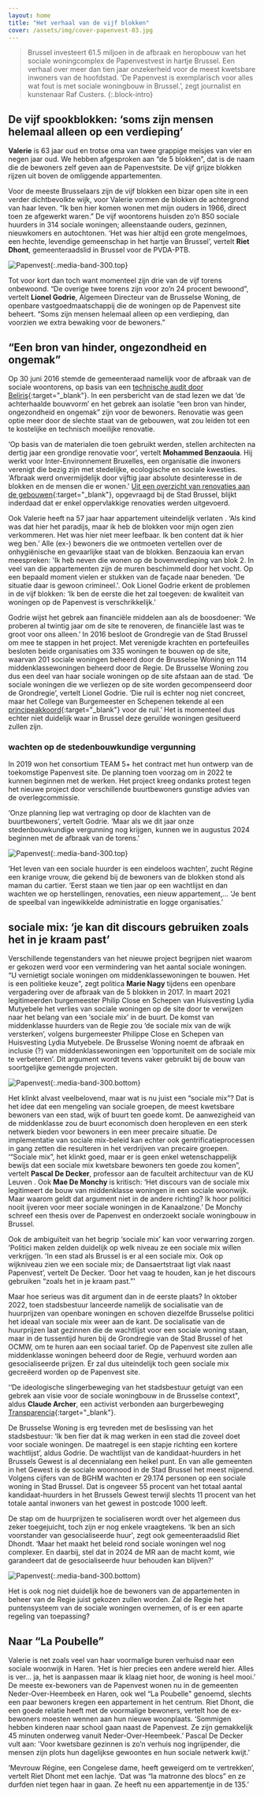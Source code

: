 ```yaml
---
layout: home
title: "Het verhaal van de vijf blokken"
cover: /assets/img/cover-papenvest-03.jpg
---
```



> Brussel investeert 61.5 miljoen in de afbraak en heropbouw van het sociale woningcomplex de Papenvestvest in hartje Brussel. Een verhaal over meer dan tien jaar onzekerheid voor de meest kwetsbare inwoners van de hoofdstad. ‘De Papenvest is exemplarisch voor alles wat fout is met sociale woningbouw in Brussel.’, zegt journalist en kunstenaar Raf Custers. 
{:.block-intro}

## De vijf spookblokken: ‘soms zijn mensen helemaal alleen op een verdieping’

**Valerie** is 63 jaar oud en trotse oma van twee grappige meisjes van vier en negen jaar oud. We hebben afgesproken aan “de 5 blokken”, dat is de naam die de bewoners zelf geven aan de Papenvestsite. De vijf grijze blokken rijzen uit boven de omliggende appartementen. 

Voor de meeste Brusselaars zijn de vijf blokken een bizar open site in een verder dichtbevolkte wijk, voor Valerie vormen de blokken de achtergrond van haar leven. “Ik ben hier komen wonen met mijn ouders in 1966, direct toen ze afgewerkt waren.” De vijf woontorens huisden zo’n 850 sociale huurders in 314 sociale woningen; alleenstaande ouders, gezinnen, nieuwkomers en autochtonen. ‘Het was hier altijd een grote mengelmoes, een hechte, levendige gemeenschap in het hartje van Brussel’, vertelt **Riet Dhont**, gemeenteraadslid in Brussel voor de PVDA-PTB. 

![Papenvest](/assets/content/papenvest/papenvest-09.jpg){:.media-band-300.top}

Tot voor kort dan toch want momenteel zijn drie van de vijf torens onbewoond. “De overige twee torens zijn voor zo’n 24 procent bewoond”, vertelt **Lionel Godrie**, Algemeen Directeur van de Brusselse Woning, de openbare vastgoedmaatschappij die de woningen op de Papenvest site beheert. “Soms zijn mensen helemaal alleen op een verdieping, dan voorzien we extra bewaking voor de bewoners.”

## “Een bron van hinder, ongezondheid en ongemak” 

Op 30 juni 2016 stemde de gemeenteraad namelijk voor de afbraak van de sociale woontorens, op basis van een [technische audit door Beliris](/assets/content/papenvest/technische-audit-beliris.pdf){:target="_blank"}. In een persbericht van de stad lezen we dat ‘de achterhaalde bouwvorm’ en het gebrek aan isolatie “een bron van hinder, ongezondheid en ongemak” zijn voor de bewoners. Renovatie was geen optie meer door de slechte staat van de gebouwen, wat zou leiden tot een te kostelijke en technisch moeilijke renovatie. 

‘Op basis van de materialen die toen gebruikt werden, stellen architecten na dertig jaar een grondige renovatie voor’, vertelt **Mohammed Benzaouia**. Hij werkt voor Inter-Environnement Bruxelles, een organisatie die inwoners verenigt die bezig zijn met stedelijke, ecologische en sociale kwesties. ‘Afbraak werd onvermijdelijk door vijftig jaar absolute desinteresse in de blokken en de mensen die er wonen.' 
[Uit een overzicht van renovaties aan de gebouwen](/assets/content/papenvest/beroep-cada-papenvest-bijlage.pdf){:target="_blank"}, opgevraagd bij de Stad Brussel, blijkt inderdaad dat er enkel oppervlakkige renovaties werden uitgevoerd. 

Ook Valerie heeft na 57 jaar haar appartement uiteindelijk verlaten . ‘Als kind was dat hier het paradijs, maar ik heb de blokken voor mijn ogen zien verkommeren. Het was hier niet meer leefbaar. Ik ben content dat ik hier weg ben.’ 
Alle (ex-) bewoners die we ontmoeten vertellen over de onhygiënische en gevaarlijke staat van de blokken. Benzaouia kan ervan meespreken: 'Ik heb neven die wonen op de bovenverdieping van blok 2. In veel van die appartementen zijn de muren beschimmeld door het vocht. Op een bepaald moment vielen er stukken van de façade naar beneden. 'De situatie daar is gewoon crimineel.'. Ook Lionel Godrie erkent de problemen in de vijf blokken: ‘Ik ben de eerste die het zal toegeven: de kwaliteit van woningen op de Papenvest is verschrikkelijk.' 


Godrie wijst het gebrek aan financiële middelen aan als de boosdoener: ‘We proberen al twintig jaar om de site te renoveren, de financiële last was te groot voor ons alleen.’ In 2016 besloot de Grondregie van de Stad Brussel om mee te stappen in het project. Met verenigde krachten en portefeuilles besloten beide organisaties om 335 woningen te bouwen op de site, waarvan 201 sociale woningen beheerd door de Brusselse Woning en 114 middenklassewoningen beheerd door de Regie. De Brusselse Woning zou dus een deel van haar sociale woningen op de site afstaan aan de stad. ‘De sociale woningen die we verliezen op de site worden gecompenseerd door de Grondregie’, vertelt Lionel Godrie. ‘Die ruil is echter nog niet concreet, maar het College van Burgemeester en Schepenen tekende al een [principeakkoord](/assets/content/papenvest/20100617-beslissing-college-Papenvest151.pdf){:target="_blank"} voor de ruil.’ Het is momenteel dus echter niet duidelijk waar in Brussel deze geruilde woningen gesitueerd zullen zijn. 

### wachten op de stedenbouwkundige vergunning

In 2019 won het consortium TEAM 5+ het contract met hun ontwerp van de toekomstige Papenvest site. De planning toen voorzag om in 2022 te kunnen beginnen met de werken. 
Het project kreeg ondanks protest tegen het nieuwe project door verschillende buurtbewoners gunstige advies van de overlegcommissie. 

‘Onze planning liep wat vertraging op door de klachten van de buurtbewoners’, vertelt Godrie. ‘Maar als we dit jaar onze stedenbouwkundige vergunning nog krijgen, kunnen we in augustus 2024 beginnen met de afbraak van de torens.'

![Papenvest](/assets/content/papenvest/papenvest-07.jpg){:.media-band-300.top}

‘Het leven van een sociale huurder is een eindeloos wachten’, zucht Régine een kranige vrouw, die gekend bij de bewoners van de blokken stond als maman du cartier. ‘Eerst staan we tien jaar op een wachtlijst en dan wachten we op herstellingen, renovaties, een nieuw appartement,... 'Je bent de speelbal van ingewikkelde administratie en logge organisaties.’ 

## sociale mix: ‘je kan dit discours gebruiken zoals het in je kraam past’

Verschillende tegenstanders van het nieuwe project begrijpen niet waarom er gekozen werd voor een vermindering van het aantal sociale woningen. “U vernietigt sociale woningen om middenklassewoningen te bouwen. Het is een politieke keuze", zegt politica **Marie Nagy** tijdens een openbare vergadering over de afbraak van de 5 blokken in 2017. In maart 2021 legitimeerden burgemeester Philip Close en Schepen van Huisvesting Lydia Mutyebele het verlies van sociale woningen op de site door te verwijzen naar het belang van een ‘sociale mix’ in de buurt. De komst van middenklasse huurders van de Regie zou ‘de sociale mix van de wijk versterken’, volgens burgemeester Philippe Close en Schepen van Huisvesting Lydia Mutyebele. De Brusselse Woning noemt de afbraak en inclusie (?) van middenklassewoningen een ‘opportuniteit om  de sociale mix te verbeteren’. Dit argument wordt tevens vaker gebruikt bij de bouw van soortgelijke gemengde projecten. 

![Papenvest](/assets/content/papenvest/papenvest-07.jpg){:.media-band-300.bottom}

Het klinkt alvast veelbelovend, maar wat is nu juist een “sociale mix”? Dat is het idee dat een mengeling van sociale groepen, de meest kwetsbare bewoners van een stad, wijk of buurt ten goede komt. De aanwezigheid van de middenklasse zou de buurt economisch doen heropleven en een sterk netwerk bieden voor bewoners in een meer precaire situatie. De implementatie van sociale mix-beleid kan echter ook gentrificatieprocessen in gang zetten die resulteren in het verdrijven van precaire groepen. 
‘“Sociale mix”, het klinkt goed, maar er is geen enkel wetenschappelijk bewijs dat een sociale mix kwetsbare bewoners ten goede zou komen”, vertelt **Pascal De Decker**, professor aan de faculteit architectuur van de KU Leuven . Ook **Mae De Monchy** is kritisch: ‘Het discours van de sociale mix legitimeert de bouw van middenklasse woningen in een sociale woonwijk. Maar waarom geldt dat argument niet in de andere richting? Ik hoor politici nooit ijveren voor meer sociale woningen in de Kanaalzone.’  De Monchy schreef een thesis over de Papenvest en onderzoekt sociale woningbouw in Brussel. 

Ook de ambiguïteit van het begrip ‘sociale mix’ kan voor verwarring zorgen. ‘Politici maken zelden duidelijk op welk niveau ze een sociale mix willen verkrijgen. 'In een stad als Brussel is er al een sociale mix. Ook op wijkniveau zien we een sociale mix; de Dansaertstraat ligt vlak naast Papenvest’, vertelt De Decker. ‘Door het vaag te houden, kan je het discours gebruiken “zoals het in je kraam past.”’ 

Maar hoe serieus was dit argument dan in de eerste plaats? In oktober 2022, toen stadsbestuur lanceerde namelijk de socialisatie van de huurprijzen van openbare woningen en schoven diezelfde Brusselse politici het ideaal van sociale mix weer aan de kant. De socialisatie van de huurprijzen laat gezinnen die de wachtlijst voor een sociale woning staan, maar in de tussentijd huren bij de Grondregie van de Stad Brussel of het OCMW, om te huren aan een sociaal tarief. Op de Papenvest site zullen alle middenklasse woningen beheerd door de Regie, verhuurd worden aan gesocialiseerde prijzen. Er zal dus uiteindelijk toch geen sociale mix gecreëerd worden op de Papenvest site. 


‘‘De ideologische slingerbeweging van het stadsbestuur getuigt van een gebrek aan visie voor de sociale woningbouw in de Brusselse context", aldus **Claude Archer**, een activist verbonden aan burgerbeweging [Transparencia](https://transparencia.be/){:target="_blank"}.


De Brusselse Woning is erg tevreden met de beslissing van het stadsbestuur: ‘Ik ben fier dat ik mag werken in een stad die zoveel doet voor sociale woningen. De maatregel is een stapje richting een kortere wachtlijst’, aldus Godrie. De wachtlijst van de kandidaat-huurders in het Brussels Gewest is al decennialang een heikel punt. En van alle gemeenten in het Gewest is de sociale woonnood in de Stad Brussel het meest nijpend. 
Volgens cijfers van de BGHM wachten er 29.174 personen op een sociale woning in Stad Brussel. Dat is ongeveer 55 procent van het totaal aantal kandidaat-huurders in het Brussels Gewest terwijl slechts 11 procent van het totale aantal inwoners van het gewest in postcode 1000 leeft.  

De stap om de huurprijzen te socialiseren wordt over het algemeen dus zeker toegejuicht, toch zijn er nog enkele vraagtekens. ‘Ik ben an sich voorstander van gesocialiseerde huur', zegt ook gemeenteraadslid Riet Dhondt. ‘Maar het maakt het beleid rond sociale woningen wel nog complexer. En daarbij, stel dat in 2024 de MR aan de macht komt, wie garandeert dat de gesocialiseerde huur behouden kan blijven?’ 

![Papenvest](/assets/content/papenvest/papenvest-06.jpg){:.media-band-300.bottom}

Het is ook nog niet duidelijk hoe de bewoners van de appartementen in beheer van de Regie juist gekozen zullen worden. Zal de Regie het puntensysteem van de sociale woningen overnemen, of is er een aparte regeling van toepassing? 

## Naar “La Poubelle”

Valerie is net zoals veel van haar voormalige buren verhuisd naar een sociale woonwijk in Haren. ‘Het is hier precies een andere wereld hier. Alles is ver… ja, het is aanpassen maar ik klaag niet hoor, de woning is heel mooi.’ De meeste ex-bewoners van de Papenvest wonen nu in de gemeenten Neder-Over-Heembeek en Haren, ook wel “La Poubelle" genoemd, slechts een paar bewoners kregen een appartement in het centrum. Riet Dhont, die een goede relatie heeft met de voormalige bewoners, vertelt hoe de ex-bewoners moesten wennen aan hun nieuwe woonplaats. ‘Sommigen hebben kinderen naar school gaan naast de Papenvest. Ze zijn gemakkelijk 45 minuten onderweg vanuit Neder-Over-Heembeek.’ 
Pascal De Decker vult aan: 'Voor kwetsbare gezinnen is zo’n verhuis nog ingrijpender, die mensen zijn plots hun dagelijkse gewoontes en hun sociale netwerk kwijt.’

‘Mevrouw Régine, een Congelese dame, heeft geweigerd om te vertrekken’, vertelt Riet Dhont met een lachje. ‘Dat was “la matronne des blocs” en ze durfden niet tegen haar in gaan. Ze heeft nu een appartementje in de 135.’
